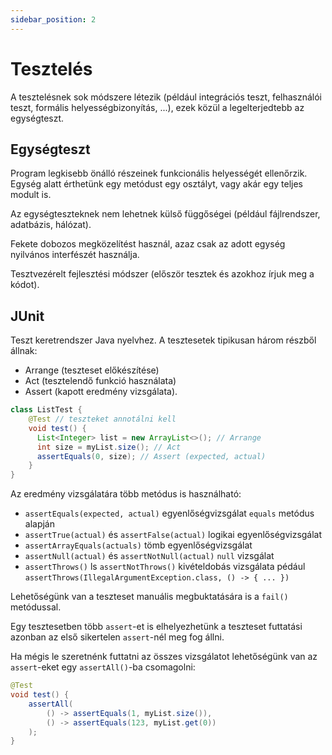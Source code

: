 ```yaml
---
sidebar_position: 2
---
```


# Tesztelés

A tesztelésnek sok módszere létezik (például integrációs teszt, felhasználói teszt, formális helyességbizonyítás, ...), ezek közül a legelterjedtebb az egységteszt.

## Egységteszt
Program legkisebb önálló részeinek funkcionális helyességét ellenőrzik. Egység alatt érthetünk egy metódust egy osztályt, vagy akár egy teljes modult is.

Az egységteszteknek nem lehetnek külső függőségei (például fájlrendszer, adatbázis, hálózat).

Fekete dobozos megközelítést használ, azaz csak az adott egység nyilvános interfészét használja.

Tesztvezérelt fejlesztési módszer (először tesztek és azokhoz írjuk meg a kódot).

## JUnit
Teszt keretrendszer Java nyelvhez. A tesztesetek tipikusan három részből állnak:

* Arrange (teszteset előkészítése)
* Act (tesztelendő funkció használata)
* Assert (kapott eredmény vizsgálata).

```java
class ListTest {
	@Test // teszteket annotálni kell
	void test() {
	  List<Integer> list = new ArrayList<>(); // Arrange
	  int size = myList.size(); // Act
	  assertEquals(0, size); // Assert (expected, actual)
	}
}
```
Az eredmény vizsgálatára több metódus is használható:

* `assertEquals(expected, actual)` egyenlőségvizsgálat `equals` metódus alapján
* `assertTrue(actual)` és `assertFalse(actual)` logikai egyenlőségvizsgálat
* `assertArrayEquals(actuals)` tömb egyenlőségvizsgálat
* `assertNull(actual)` és `assertNotNull(actual)` `null` vizsgálat
* `assertThrows()` ls `assertNotThrows()` kivételdobás vizsgálata pédául `assertThrows(IllegalArgumentException.class, () -> { ... })`

Lehetőségünk van a teszteset manuális megbuktatására is a `fail()` metódussal.

Egy tesztesetben több `assert`-et is elhelyezhetünk a teszteset futtatási azonban az első sikertelen `assert`-nél meg fog állni.

Ha mégis le szeretnénk futtatni az összes vizsgálatot lehetőségünk van az `assert`-eket egy `assertAll()`-ba csomagolni:

```java
@Test
void test() {
	assertAll(
		() -> assertEquals(1, myList.size()),
		() -> assertEquals(123, myList.get(0))
	);
}
```



